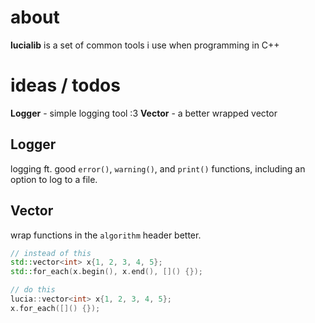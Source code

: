 # about
**lucialib** is a set of common tools i use when programming in C++

# ideas / todos
**Logger** - simple logging tool :3
**Vector** - a better wrapped vector

## Logger
logging ft. good `error()`, `warning()`, and `print()` functions, including an option to log to a file.

## Vector
wrap functions in the `algorithm` header better.

```C++
// instead of this
std::vector<int> x{1, 2, 3, 4, 5};
std::for_each(x.begin(), x.end(), []() {});

// do this
lucia::vector<int> x{1, 2, 3, 4, 5};
x.for_each([]() {});
```